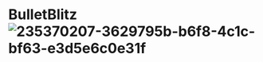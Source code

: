 # BulletBlitz![235370207-3629795b-b6f8-4c1c-bf63-e3d5e6c0e31f](https://user-images.githubusercontent.com/80070216/235370937-aa66e200-957b-4d82-bb8f-110c2df293c8.png)
